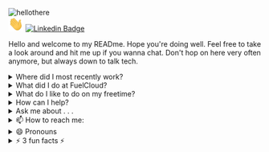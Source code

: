 ![hellothere](https://media3.giphy.com/media/Nx0rz3jtxtEre/giphy.gif)    
<img src="https://raw.githubusercontent.com/ABSphreak/ABSphreak/master/gifs/Hi.gif" width="30px">
[![Linkedin Badge](https://img.shields.io/badge/-codylylebrown-blue?style=flat-square&logo=Linkedin&logoColor=white&link=https://www.linkedin.com/in/codylylebrown/)](https://www.linkedin.com/in/codylylebrown/)

Hello and welcome to my READme. Hope you're doing well. Feel free to take a look around and hit me up if you wanna chat. Don't hop on here very often anymore, but always down to talk tech. 

<details>
  <summary>Where did I most recently work?</summary>
  
*<sup>FuelCloud; an innovative tech company in the oil & energy sector.<sup>*
</details>


<details>
  <summary>What did I do at FuelCloud?</summary>
  
*<sup>I was their Web Product Manager; wear all the hats, ask all the questions, and help everyone however best I can.<sup>*
</details>


<details>
  <summary>What do I like to do on my freetime?</summary>
  
*<sup>Get outdoors with the family.<sup>*
</details>


<details>
  <summary>How can I help?</summary>  
  
*<sup>If you need help with anything just ask. Before starting at FuelCloud most of my weeekends and some weeks were taken up by hackathons and inventathons. I would either work on projects as a software developer, designer, or project manager. During the OHSU/MIT hackathon my team took 2nd place for our teen suicide prevention mobile app. During the AWS PDX Hackaton my team took 3rd place for creating a COVID safe way of clocking in using Amazon's Facial Recognition software. During the Technology Association of Oregon Inventathon Techlandia summit my team got an honorable mention for diversity and inclusion when we were building our bluetooth health monitors for helping seniors with their every day lives. If you need help with anything, just let me know, I'm here to help. I'm a fast learner who likes to learn new things and always up for the challenge.<sup>*
</details>


<details>
  <summary>Ask me about . . . </summary>
  
*<sup>Anything you want to know more about. I'm an open book. Some say knowledge is power; I feel true power comes from sharing the knowledge you have with others :muscle:<sup>*
</details>


<details>
  <summary>📫 How to reach me:</summary>
  
*<sup>[my LinkedIn](https://www.linkedin.com/in/codylylebrown/).<sup>*
</details>


<details>
  <summary>😄 Pronouns</summary>
  
*<sup>He || Him<sup>*
</details>
  

<details>
  <summary>⚡ 3 fun facts ⚡</summary>  
  
*<sup>I qualified for the Olympics in Archery. I enjoy racing my Tesla at PIR. I'm an Eagle Scout.<sup>*
</details>

